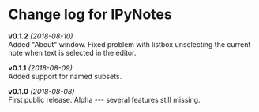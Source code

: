 Change log for IPyNotes
=======================

**v0.1.2** *(2018-08-10)*  
Added "About" window. Fixed problem with listbox unselecting the current note when text is selected in the editor.

**v0.1.1** *(2018-08-09)*  
Added support for named subsets.

**v0.1.0** *(2018-08-08)*  
First public release. Alpha --- several features still missing.


